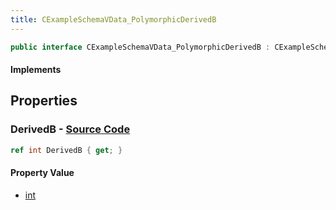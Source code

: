 ```yaml
---
title: CExampleSchemaVData_PolymorphicDerivedB
---
```


```csharp
public interface CExampleSchemaVData_PolymorphicDerivedB : CExampleSchemaVData_PolymorphicBase, ISchemaClass<CExampleSchemaVData_PolymorphicBase>, ISchemaClass<CExampleSchemaVData_PolymorphicDerivedB>, ISchemaField, ISchemaClass, INativeHandle
```

#### Implements

## Properties

### **DerivedB** - [Source Code](https://github.com/swiftly-solution/swiftlys2/blob/main/managed/src/SwiftlyS2.Generated/Schemas/Interfaces/CExampleSchemaVData_PolymorphicDerivedB.cs#L16)

```csharp
ref int DerivedB { get; }
```

#### Property Value

- [int](https://learn.microsoft.com/dotnet/api/system.int32)

